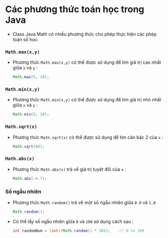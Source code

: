 # Các phương thức toán học trong Java
- Class Java Math có nhiều phương thức cho phép thực hiện các phép toán số học.
### **`Math.max(x,y)`**
- Phương thức `Math.max(x,y)` có thể được sử dụng để tìm giá trị cao nhất giữa `x` và `y` :
    ```java
    Math.max(5, 10);
    ```
### **`Math.min(x,y)`**
- Phương thức `Math.min(x,y)` có thể được sử dụng để tìm giá trị nhỏ nhất giữa `x` và `y` :
    ```java
    Math.min(5, 10);
    ```
### **`Math.sqrt(x)`**
- Phương thức `Math.sqrt(x)` có thể được sử dụng để tìm căn bậc 2 của `x` :
    ```java
    Math.sqrt(64);
    ```
### **`Math.abs(x)`**
- Phương thức `Math.abs(x)` trả về giá trị tuyệt đối của `x` :
    ```java
    Math.abs(-4.7);
    ```
### **Số ngẫu nhiên**
- Phương thức `Math.random()` trả về một số ngẫu nhiên giữa `0.0` và `1.0`
    ```java
    Math.random();
    ```
- Có thể lấy số ngẫu nhiên giữa `0` và `100` sử dụng cách sau :
    ```java
    int randomNum = (int)(Math.random() * 101);    // 0 to 100
    ```